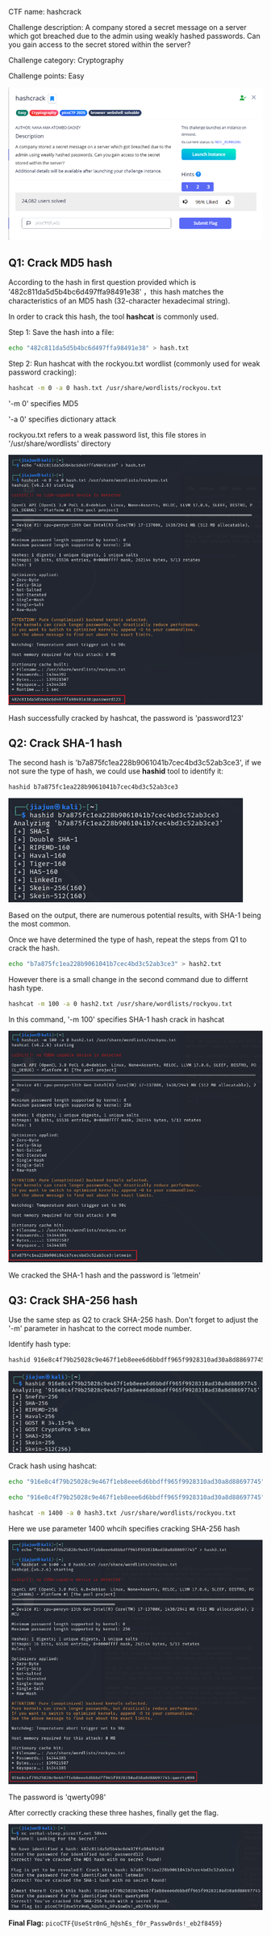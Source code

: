 CTF name: hashcrack

Challenge description:
A company stored a secret message on a server which got breached due to the admin using weakly hashed passwords. Can you gain access to the secret stored within the server?

Challenge category: Cryptography

Challenge points: Easy

![Image1](Description)

## Q1: Crack MD5 hash

According to the hash in first question provided which is '482c811da5d5b4bc6d497ffa98491e38' ，this hash matches the characteristics of an MD5 hash (32-character hexadecimal string). 

In order to crack this hash, the tool **hashcat** is commonly used.  

Step 1: Save the hash into a file:

```bash
echo "482c811da5d5b4bc6d497ffa98491e38" > hash.txt
```

Step 2: Run hashcat with the rockyou.txt wordlist (commonly used for weak password cracking):

```bash
hashcat -m 0 -a 0 hash.txt /usr/share/wordlists/rockyou.txt
```

'-m 0' specifies MD5

'-a 0' specifies dictionary attack

rockyou.txt refers to a weak password list, this file stores in '/usr/share/wordlists' directory

![Image2](MD5%20crack)

Hash successfully cracked by hashcat, the password is 'password123'

## Q2: Crack SHA-1 hash

The second hash is 'b7a875fc1ea228b9061041b7cec4bd3c52ab3ce3', if we not sure the type of hash, we could use **hashid** tool to identify it:

```bash
hashid b7a875fc1ea228b9061041b7cec4bd3c52ab3ce3
```

![Image3](SHA-1%20hashid)

Based on the output, there are numerous potential results, with SHA-1 being the most common.

Once we have determined the type of hash, repeat the steps from Q1 to crack the hash.

```bash
echo "b7a875fc1ea228b9061041b7cec4bd3c52ab3ce3" > hash2.txt
```

However there is a small change in the second command due to differnt hash type.

```bash
hashcat -m 100 -a 0 hash2.txt /usr/share/wordlists/rockyou.txt
```

In this command, '-m 100' specifies SHA-1 hash crack in hashcat

![Image4](SHA-1%20crack)

We cracked the SHA-1 hash and the password is 'letmein'

## Q3:  Crack SHA-256 hash

Use the same step as Q2 to crack SHA-256 hash. Don't forget to adjust the '-m' parameter in hashcat to the correct mode number.

Identify hash type:

```bash
hashid 916e8c4f79b25028c9e467f1eb8eee6d6bbdff965f9928310ad30a8d88697745
```

![Image5](SHA-256%20hashid)

Crack hash using hashcat:

```bash
echo "916e8c4f79b25028c9e467f1eb8eee6d6bbdff965f9928310ad30a8d88697745" > hash3.txt
```

```bash
echo "916e8c4f79b25028c9e467f1eb8eee6d6bbdff965f9928310ad30a8d88697745" > hash3.txt
```

```bash
hashcat -m 1400 -a 0 hash3.txt /usr/share/wordlists/rockyou.txt
```

Here we use parameter 1400 whcih specifies cracking SHA-256 hash

![Image6](SHA-256%20crack)

The password is 'qwerty098'

After correctly cracking these three hashes, finally get the flag.

![Image7](solution)

**Final Flag:** `picoCTF{UseStr0nG_h@shEs_f0r_Passw0rds!_eb2f8459}`


